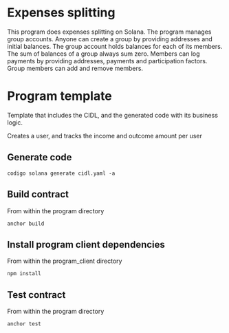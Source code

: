 # Expenses splitting

This program does expenses splitting on Solana. The program manages group accounts.
Anyone can create a group by providing addresses and initial balances. The group account holds balances for each of its members.
The sum of balances of a group always sum zero.
Members can log payments by providing addresses, payments and participation factors.
Group members can add and remove members.

# Program template

Template that includes the CIDL, and the generated code with its business logic.

Creates a user, and tracks the income and outcome amount per user

## Generate code

```shell
codigo solana generate cidl.yaml -a
```

## Build contract

From within the program directory

```shell
anchor build
```

## Install program client dependencies

From within the program_client directory

```shell
npm install
```

## Test contract

From within the program directory

```shell
anchor test
```
